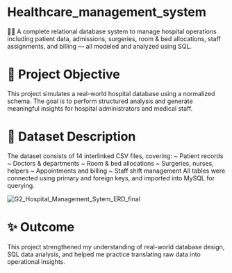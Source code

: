 # Healthcare_management_system
👨‍⚕️ A complete relational database system to manage hospital operations including patient data, admissions, surgeries, room & bed allocations, staff assignments, and billing — all modeled and analyzed using SQL.

# 📌 Project Objective
This project simulates a real-world hospital database using a normalized schema. The goal is to perform structured analysis and generate meaningful insights for hospital administrators and medical staff.

# 📂 Dataset Description
The dataset consists of 14 interlinked CSV files, covering:
    ~ Patient records
    ~ Doctors & departments
    ~ Room & bed allocations
    ~ Surgeries, nurses, helpers
    ~ Appointments and billing
    ~ Staff shift management
All tables were connected using primary and foreign keys, and imported into MySQL for querying.


![G2_Hospital_Management_Sytem_ERD_final](https://github.com/user-attachments/assets/32b0174e-0e3c-414d-867f-61342075bbd8)


# ✨ Outcome
This project strengthened my understanding of real-world database design, SQL data analysis, and helped me practice translating raw data into operational insights.
